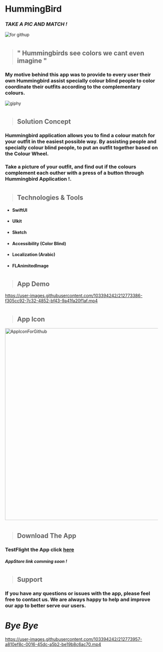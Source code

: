 # HummingBird

### ***TAKE A PIC AND MATCH !***

![for githup](https://user-images.githubusercontent.com/103394242/212759865-ec7e0b42-d5fd-4edf-bba6-06e3594b9351.jpg)

#

> ## " Hummingbirds see colors we cant even imagine "

###  My motive behind this app was to provide to every user their own Hummingbird assist specially colour blind people to color coordinate their outfits according to the complementary colours.

![giphy](https://user-images.githubusercontent.com/103394242/212763700-a676a567-8a49-4225-b95b-5fe6d65f3b02.gif)

#

> ## Solution Concept

### Hummingbird application allows you to find a colour match for your outfit in the easiest possible way. By assisting people and specially colour blind people, to put an outfit together based on the Colour Wheel.
### Take a picture of your outfit, and find out if the colours complement each outher with a press of a button through Hummingbird Application !.

#

> ## Technologies & Tools

- #### SwiftUI
- #### UIkit
- #### Sketch
- #### Accessibility (Color Blind)
- #### Localization (Arabic)
- #### FLAnimitedImage

#

> ## App Demo




https://user-images.githubusercontent.com/103394242/212773386-f305cc92-7c32-4852-bf43-9a41fa20f1af.mp4

#



> ## App Icon


<img width="631" alt="AppIconForGithub" src="https://user-images.githubusercontent.com/103394242/212836670-0507c200-8a13-4933-b6a4-21f20c880f8b.png">

#

> ## Download The App


### TestFlight the App click [here](https://testflight.apple.com/join/6HcUxFgw)
#### ***AppStore link comming soon !***

# 

> ## Support

### If you have any questions or issues with the app, please feel free to contact us. We are always happy to help and improve our app to better serve our users.

#


# ***Bye Bye***



https://user-images.githubusercontent.com/103394242/212773957-a810ef8c-0016-45dc-a5b2-be19b8c6ac70.mp4


